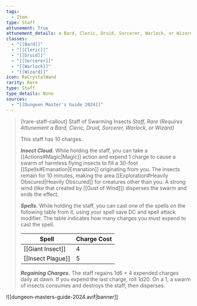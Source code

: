 ```yaml
---
tags:
  - Item
type: Staff
attunement: True
attunement_details: a Bard, Cleric, Druid, Sorcerer, Warlock, or Wizard
classes:
  - "[[Bard]]"
  - "[[Cleric]]"
  - "[[Druid]]"
  - "[[Sorcerer]]"
  - "[[Warlock]]"
  - "[[Wizard]]"
icon: RaCrystalWand
rarity: Rare
type: Staff
type_details: None
sources: 
  - "[[Dungeon Master's Guide 2024]]"
---
```

>[!rare-staff-callout] Staff of Swarming Insects
>_Staff, Rare (Requires Attunement a Bard, Cleric, Druid, Sorcerer, Warlock, or Wizard)_
>
>This staff has 10 charges.
>
>**_Insect Cloud._** While holding the staff, you can take a [[Actions#Magic\|Magic]] action and expend 1 charge to cause a swarm of harmless flying insects to fill a 30-foot [[Spells#Emanation\|Emanation]] originating from you. The insects remain for 10 minutes, making the area [[Exploration#Heavily Obscured\|Heavily Obscured]] for creatures other than you. A strong wind (like that created by [[Gust of Wind]]) disperses the swarm and ends the effect.
>
>**_Spells._** While holding the staff, you can cast one of the spells on the following table from it, using your spell save DC and spell attack modifier. The table indicates how many charges you must expend to cast the spell.
>
>|Spell|Charge Cost|
>|---|---|
>|[[Giant Insect]]|4|
>|[[Insect Plague]]|5|
>
>**_Regaining Charges._** The staff regains 1d6 + 4 expended charges daily at dawn. If you expend the last charge, roll 1d20. On a 1, a swarm of insects consumes and destroys the staff, then disperses.
>


![[dungeon-masters-guide-2024.avif|banner]]